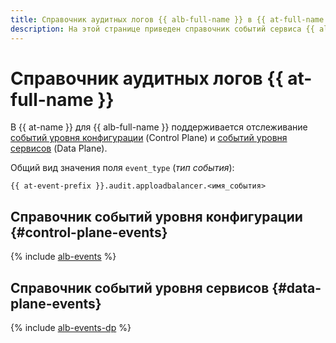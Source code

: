 ```yaml
---
title: Справочник аудитных логов {{ alb-full-name }} в {{ at-full-name }}
description: На этой странице приведен справочник событий сервиса {{ alb-name }}, отслеживаемых в {{ at-name }}.
---
```


# Справочник аудитных логов {{ at-full-name }}

В {{ at-name }} для {{ alb-full-name }} поддерживается отслеживание [событий уровня конфигурации](../audit-trails/concepts/format.md) (Control Plane) и [событий уровня сервисов](../audit-trails/concepts/format-data-plane.md) (Data Plane).

Общий вид значения поля `event_type` (_тип события_):

```text
{{ at-event-prefix }}.audit.apploadbalancer.<имя_события>
```
## Справочник событий уровня конфигурации {#control-plane-events}

{% include [alb-events](../_includes/audit-trails/events/alb-events.md) %}

## Справочник событий уровня сервисов {#data-plane-events}

{% include [alb-events-dp](../_includes/audit-trails/events/alb-events-dp.md) %}